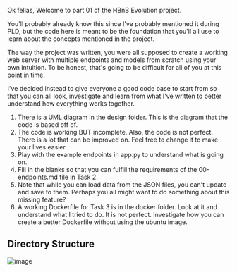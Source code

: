 Ok fellas, Welcome to part 01 of the HBnB Evolution project.

You'll probably already know this since I've probably mentioned it during PLD, but the code here is meant to be the foundation that you'll all use to learn about the concepts mentioned in the project.

The way the project was written, you were all supposed to create a working web server with multiple endpoints and models from scratch using your own intuition. To be honest, that's going to be difficult for all of you at this point in time.

I've decided instead to give everyone a good code base to start from so that you can all look, investigate and learn from what I've written to better understand how everything works together.

1. There is a UML diagram in the design folder. This is the diagram that the code is based off of.
2. The code is working BUT incomplete. Also, the code is not perfect. There is a lot that can be improved on. Feel free to change it to make your lives easier.
3. Play with the example endpoints in app.py to understand what is going on.
4. Fill in the blanks so that you can fulfill the requirements of the 00-endpoints.md file in Task 2.
5. Note that while you can load data from the JSON files, you can't update and save to them. Perhaps you all might want to do something about this missing feature?
6. A working Dockerfile for Task 3 is in the docker folder. Look at it and understand what I tried to do. It is not perfect. Investigate how you can create a better Dockerfile without using the ubuntu image.

## Directory Structure

![image](/hbnb_evolution_1/DS.png)
